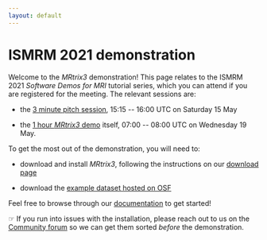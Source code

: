 ```yaml
---
layout: default
---
```


# ISMRM 2021 demonstration

Welcome to the *MRtrix3* demonstration! This page relates to the ISMRM 2021 *Software Demos for MRI* tutorial series, which you can attend if you are registered for the meeting.  The relevant sessions are:

- the [3 minute pitch session](https://www.ismrm.org/21/program-files/T-32.htm), 15:15 -- 16:00 UTC on Saturday 15 May

- the [1 hour *MRtrix3* demo](https://www.ismrm.org/21/program-files/T-24.htm) itself, 07:00 -- 08:00 UTC on Wednesday 19 May. 

To get the most out of the demonstration, you will need to:

- download and install *MRtrix3*, following the instructions on our [download page](/download)

- download the [example dataset hosted on OSF](https://osf.io/9ayz6/files/)

Feel free to browse through our [documentation](/documentation) to get started!

☞ If you run into issues with the installation, please reach out to us on the [Community forum](https://community.mrtrix.org/) so we can get them sorted *before* the demonstration.
